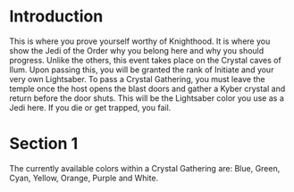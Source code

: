 # Introduction

This is where you prove yourself worthy of Knighthood.
It is where you show the Jedi of the Order why you belong here and why you should progress.
Unlike the others, this event takes place on the Crystal caves of Ilum.
Upon passing this, you will be granted the rank of Initiate and your very own Lightsaber.
To pass a Crystal Gathering, you must leave the temple once the host opens the blast doors and gather a Kyber crystal and return before the door shuts.
This will be the Lightsaber color you use as a Jedi here.
If you die or get trapped, you fail.

# Section 1

The currently available colors within a Crystal Gathering are: Blue, Green, Cyan, Yellow, Orange, Purple and White.
